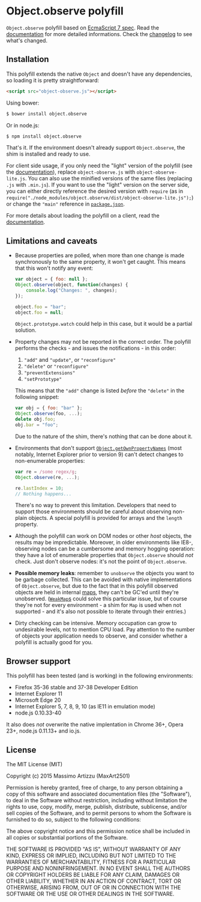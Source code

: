 Object.observe polyfill
=======================

`Object.observe` polyfill based on [EcmaScript 7 spec](http://arv.github.io/ecmascript-object-observe/). Read the [documentation](doc/index.md) for more detailed informations. Check the [changelog](changelog.md) to see what's changed.

## Installation

This polyfill extends the native `Object` and doesn't have any dependencies, so loading it is pretty straightforward:

```html
<script src="object-observe.js"></script>
```

Using bower:

```bash
$ bower install object.observe
```

Or in node.js:

```bash
$ npm install object.observe
```

That's it. If the environment doesn't already support `Object.observe`, the shim is installed and ready to use.

For client side usage, if you only need the "light" version of the polyfill (see the [documentation](doc/index.md)), replace `object-observe.js` with `object-observe-lite.js`. You can also use the minified versions of the same files (replacing `.js` with `.min.js`). If you want to use the "light" version on the server side, you can either directly reference the desired version with `require` (as in `require("./node_modules/object.observe/dist/object-observe-lite.js");`) or change the `"main"` reference in [`package.json`](package.json).

For more details about loading the polyfill on a client, read the [documentation](doc/index.md#loading-on-a-client).

## Limitations and caveats

* Because properties are polled, when more than one change is made synchronously to the same property, it won't get caught. This means that this won't notify any event:

  ```js
  var object = { foo: null };
  Object.observe(object, function(changes) {
      console.log("Changes: ", changes);
  });

  object.foo = "bar";
  object.foo = null;
  ```

  `Object.prototype.watch` could help in this case, but it would be a partial solution.

* Property changes may not be reported in the correct order. The polyfill performs the checks - and issues the notifications - in this order:

  1. `"add"` and `"update"`, or `"reconfigure"`
  2. `"delete"` or `"reconfigure"`
  3. `"preventExtensions"`
  4. `"setPrototype"`

  This means that the `"add"` change is listed *before* the `"delete"` in the following snippet:

  ```js
  var obj = { foo: "bar" };
  Object.observe(foo, ...);
  delete obj.foo;
  obj.bar = "foo";
  ```

  Due to the nature of the shim, there's nothing that can be done about it.

* Environments that don't support [`Object.getOwnPropertyNames`](https://developer.mozilla.org/en-US/docs/Web/JavaScript/Reference/Global_Objects/Object/getOwnPropertyNames) (most notably, Internet Explorer prior to version 9) can't detect changes to non-enumerable properties:

  ```js
  var re = /some regex/g;
  Object.observe(re, ...);

  re.lastIndex = 10;
  // Nothing happens...
  ```

  There's no way to prevent this limitation. Developers that need to support those environments should be careful about observing non-plain objects. A special polyfill is provided for arrays and the `length` property.

* Although the polyfill can work on DOM nodes or other *host* objects, the results may be impredictable. Moreover, in older environments like IE8-, observing nodes can be a cumbersome and memory hogging operation: they have a lot of enumerable properties that `Object.observe` should *not* check. Just don't observe nodes: it's not the point of `Object.observe`.

* **Possible memory leaks**: remember to `unobserve` the objects you want to be garbage collected. This can be avoided with native implementations of `Object.observe`, but due to the fact that in this polyfill observed objects are held in internal [maps](https://developer.mozilla.org/en-US/docs/Web/JavaScript/Reference/Global_Objects/Map), they can't be GC'ed until they're unobserved. ([`WeakMap`s](https://developer.mozilla.org/en-US/docs/Web/JavaScript/Reference/Global_Objects/WeakMap) could solve this particular issue, but of course they're not for every environment - a shim for `Map` is used when not supported - and it's also not possible to iterate through their entries.)

* Dirty checking can be intensive. Memory occupation can grow to undesirable levels, not to mention CPU load. Pay attention to the number of objects your application needs to observe, and consider whether a polyfill is actually good for you.

## Browser support

This polyfill has been tested (and is working) in the following environments:

* Firefox 35-36 stable and 37-38 Developer Edition
* Internet Explorer 11
* Microsoft Edge 20
* Internet Explorer 5, 7, 8, 9, 10 (as IE11 in emulation mode)
* node.js 0.10.33-40

It also does *not* overwrite the native implentation in Chrome 36+, Opera 23+, node.js 0.11.13+ and io.js.

## License

The MIT License (MIT)

Copyright (c) 2015 Massimo Artizzu (MaxArt2501)

Permission is hereby granted, free of charge, to any person obtaining a copy
of this software and associated documentation files (the "Software"), to deal
in the Software without restriction, including without limitation the rights
to use, copy, modify, merge, publish, distribute, sublicense, and/or sell
copies of the Software, and to permit persons to whom the Software is
furnished to do so, subject to the following conditions:

The above copyright notice and this permission notice shall be included in all
copies or substantial portions of the Software.

THE SOFTWARE IS PROVIDED "AS IS", WITHOUT WARRANTY OF ANY KIND, EXPRESS OR
IMPLIED, INCLUDING BUT NOT LIMITED TO THE WARRANTIES OF MERCHANTABILITY,
FITNESS FOR A PARTICULAR PURPOSE AND NONINFRINGEMENT. IN NO EVENT SHALL THE
AUTHORS OR COPYRIGHT HOLDERS BE LIABLE FOR ANY CLAIM, DAMAGES OR OTHER
LIABILITY, WHETHER IN AN ACTION OF CONTRACT, TORT OR OTHERWISE, ARISING FROM,
OUT OF OR IN CONNECTION WITH THE SOFTWARE OR THE USE OR OTHER DEALINGS IN THE
SOFTWARE.
